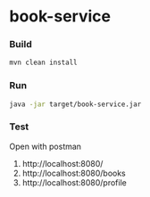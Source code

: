 # book-service

### Build
```bash
mvn clean install
```

### Run
```bash
java -jar target/book-service.jar
```

### Test
Open with postman
1. http://localhost:8080/
2. http://localhost:8080/books
3. http://localhost:8080/profile

